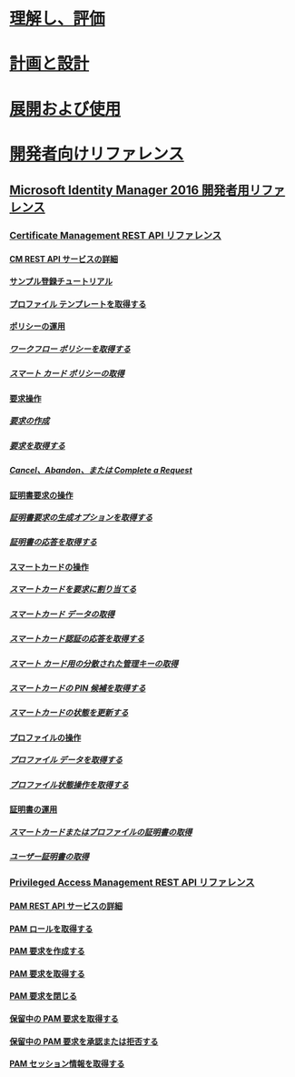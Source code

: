 # [理解し、評価](/MIM/Understand/microsoft-identity-manager-2016.html)
# [計画と設計](/MIM/PlanDesign/microsoft-identity-manager-2016-supported-platforms.html)
# [展開および使用](/MIM/DeployUse/microsoft-identity-manager-deploy.html)
# [開発者向けリファレンス](microsoft-identity-manager-2016-developer-reference.md)
## [Microsoft Identity Manager 2016 開発者用リファレンス](microsoft-identity-manager-2016-developer-reference.md)
### [Certificate Management REST API リファレンス](certificate-management-rest-api-reference.md)
#### [CM REST API サービスの詳細](certificate-management-rest-api-service-details.md)
#### [サンプル登録チュートリアル](sample-enrollment-walkthrough.md)
#### [プロファイル テンプレートを取得する](get-profile-templates.md)
#### [ポリシーの運用](policy-operations.md)
##### [ワークフロー ポリシーを取得する](get-workflow-policy.md)
##### [スマート カード ポリシーの取得](get-smartcard-policy.md)
#### [要求操作](request-operations.md)
##### [要求の作成](create-request.md)
##### [要求を取得する](get-request.md)
##### [Cancel、Abandon、または Complete a Request](cancel-abandon-complete-request.md)
#### [証明書要求の操作](certificate-request-operations.md)
##### [証明書要求の生成オプションを取得する](get-certificate-request-generation-options.md)
##### [証明書の応答を取得する](get-certificate-responses.md)
#### [スマートカードの操作](smartcard-operations.md)
##### [スマートカードを要求に割り当てる](assign-smartcard-to-request.md)
##### [スマートカード データの取得](get-smartcard-data.md)
##### [スマートカード認証の応答を取得する](get-smartcard-authentication-response.md)
##### [スマート カード用の分散された管理キーの取得](get-smartcard-diversified-admin-key.md)
##### [スマートカードの PIN 候補を取得する](get-smartcard-proposed-pin.md)
##### [スマートカードの状態を更新する](update-smartcard-status.md)
#### [プロファイルの操作](profile-operations.md)
##### [プロファイル データを取得する](get-profile-data.md)
##### [プロファイル状態操作を取得する](get-profile-state-operations.md)
#### [証明書の運用](certificate-operations.md)
##### [スマートカードまたはプロファイルの証明書の取得](get-smartcard-profile-certificates.md)
##### [ユーザー証明書の取得](get-user-certificates.md)
### [Privileged Access Management REST API リファレンス](privileged-access-management-rest-api-reference.md)
#### [PAM REST API サービスの詳細](privileged-access-management-rest-api-service-details.md)
#### [PAM ロールを取得する](privileged-access-management-get-roles.md)
#### [PAM 要求を作成する](privileged-access-management-create-request.md)
#### [PAM 要求を取得する](privileged-access-management-get-requests.md)
#### [PAM 要求を閉じる](privileged-access-management-close-request.md)
#### [保留中の PAM 要求を取得する](privileged-access-management-get-pending-requests.md)
#### [保留中の PAM 要求を承認または拒否する](privileged-access-management-approve-reject-pending-request.md)
#### [PAM セッション情報を取得する](privileged-access-management-get-session-info.md)


<!--HONumber=Mar16_HO3-->


